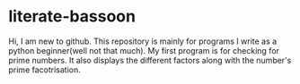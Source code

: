 # literate-bassoon
Hi, I am new to github. This repository is mainly for programs I write as a python beginner(well not that much). My first program is for checking for prime numbers. It also displays the different factors along with the number's prime facotrisation.
